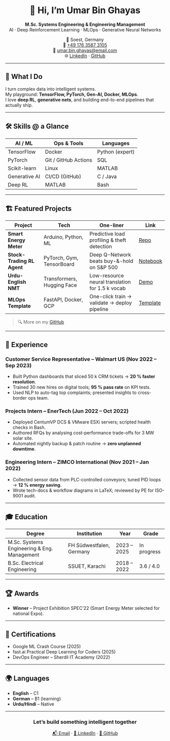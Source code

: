 <div align="center">

# 👋 Hi, I’m Umar Bin Ghayas  
**M.Sc. Systems Engineering & Engineering Management**  
AI · Deep Reinforcement Learning · MLOps · Generative Neural Networks

📍 Soest, Germany  
📱 [+49 176 3587 3105](tel:+4917635873105)  
📧 [umar.bin.ghayas@email.com](mailto:umar.bin.ghayas@email.com)  
🌐 [LinkedIn](https://linkedin.com/in/umar-ghayas) · [GitHub](https://github.com/umarghayas)

</div>

---

## 🚀 What I Do
I turn complex data into intelligent systems.  
My playground: **TensorFlow, PyTorch, Gen-AI, Docker, MLOps**.  
I love **deep RL**, **generative nets**, and building end-to-end pipelines that actually ship.

---

## 🛠️ Skills @ a Glance

| AI / ML | Ops & Tools | Languages |
|---------|-------------|-----------|
| TensorFlow | Docker | Python (expert) |
| PyTorch | Git / GitHub Actions | SQL |
| Scikit-learn | Linux | MATLAB |
| Generative AI | CI/CD (GitHub) | C / Java |
| Deep RL | MATLAB | Bash |

---

## 🏗️ Featured Projects

| Project | Tech | One-liner | Link |
|---------|------|-----------|------|
| **Smart Energy Meter** | Arduino, Python, ML | Predictive load profiling & theft detection | [Repo](https://github.com/umarghayas/smart-meter) |
| **Stock-Trading RL Agent** | PyTorch, Gym, TensorBoard | Deep Q-Network beats buy-&-hold on S&P 500 | [Notebook](https://github.com/umarghayas/RL-Trader) |
| **Urdu-English NMT** | Transformers, Hugging Face | Low-resource neural translation for 1.5 k vocab | [Demo](https://huggingface.co/umarghayas/ur-en-nmt) |
| **MLOps Template** | FastAPI, Docker, GCP | One-click train → validate → deploy pipeline | [Template](https://github.com/umarghayas/mlops-template) |

> 🔍 More on my [GitHub](https://github.com/umarghayas)

---

## 💼 Experience

### Customer Service Representative – **Walmart US** (Nov 2022 – Sep 2023)
- Built Python dashboards that sliced 50 k CRM tickets → **20 % faster resolution**.  
- Trained 30 new hires on digital tools; **95 % pass rate** on KPI tests.  
- Used NLP to auto-tag top complaints; presented insights to cross-border ops team.

### Projects Intern – **EnerTech** (Jun 2022 – Oct 2022)
- Deployed CentumVP DCS & VMware ESXi servers; scripted health checks in Bash.  
- Authored RFQs by analysing cost-performance trade-offs for 3 MW solar site.  
- Automated nightly backup & patch routine → **zero unplanned downtime**.

### Engineering Intern – **ZIMCO International** (Nov 2021 – Jan 2022)
- Collected sensor data from PLC-controlled conveyors; tuned PID loops → **12 % energy saving**.  
- Wrote tech-docs & workflow diagrams in LaTeX; reviewed by PE for ISO-9001 audit.

---

## 🎓 Education

| Degree | Institution | Year | Grade |
|--------|-------------|------|-------|
| M.Sc. Systems Engineering & Eng. Management | FH Südwestfalen, Germany | 2023 – 2025 | In progress |
| B.Sc. Electrical Engineering | SSUET, Karachi | 2018 – 2022 | 3.6 / 4.0 |

---

## 🏆 Awards
- **Winner** – Project Exhibition SPEC’22 (Smart Energy Meter selected for national Expo).

---

## 📜 Certifications
- Google ML Crash Course (2025)  
- fast.ai Practical Deep Learning for Coders (2025)  
- DevOps Engineer – Sherdil IT Academy (2022)

---

## 🌍 Languages
- **English** – C1  
- **German** – B1 (learning)  
- **Urdu/Hindi** – Native

---

<div align="center">

### Let’s build something intelligent together  
[📬 Email](mailto:umar.bin.ghayas@email.com) · [💼 LinkedIn](https://linkedin.com/in/umar-ghayas) · [🐙 GitHub](https://github.com/umarghayas)


</div>
